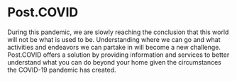 # Post.COVID

During this pandemic, we are slowly reaching the conclusion that this world will not be what is used to be. Understanding where we can go and what activities and endeavors we can partake in will become a new challenge. Post.COVID offers a solution by providing information and services to better understand what you can do beyond your home given the circumstances the COVID-19 pandemic has created.
